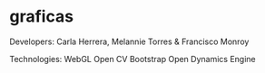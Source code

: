 # graficas
Developers: 
	Carla Herrera,
	Melannie Torres 
& Francisco Monroy

Technologies:
	WebGL
	Open CV
	Bootstrap
	Open Dynamics Engine

